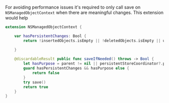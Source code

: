 For avoiding performance issues it's required to only call save on `NSManagedObjectContext` when there are meaningful changes.
This extension would help
```Swift
extension NSManagedObjectContext {

    var hasPersistentChanges: Bool {
        return !insertedObjects.isEmpty || !deletedObjects.isEmpty || updatedObjects.contains(where: { $0.hasPersistentChangedValues })

    }
    
    @discardableResult public func saveIfNeeded() throws -> Bool {
        let hasPurpose = parent != nil || persistentStoreCoordinator?.persistentStores.isEmpty == false
        guard hasPersistentChanges && hasPurpose else {
            return false
        }
        try save()
        return true
    }
}
```